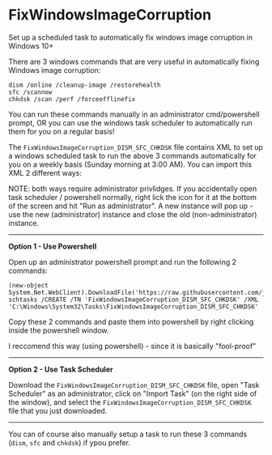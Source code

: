 # FixWindowsImageCorruption
Set up a scheduled task to automatically fix windows image corruption in Windows 10+

There are 3 windows commands that are very useful in automatically fixing Windows image corruption:

    dism /online /cleanup-image /restorehealth
    sfc /scannow
    chkdsk /scan /perf /forceofflinefix

You can run these commands manually in an administrator cmd/powershell prompt, OR you can use the windows task scheduler to automatically run them for you on a regular basis!

The `FixWindowsImageCorruption_DISM_SFC_CHKDSK` file contains XML to set up a windows scheduled task to run the above 3 commands automatically for you on a weekly basis (Sunday morning at 3:00 AM). You can import this XML 2 different ways:

NOTE: both ways require administrator privlidges. If you accidentally open task scheduler / powershell normally, right lick the icon for it at the bottom of the screen and hit "Run as administrator". A new instance will pop up - use the new (administrator) instance and close the old (non-administrator) instance.

--------------------------------------------------------------------------------------------------------------------------------------------------------------

**Option 1 - Use Powershell**

Open up an administrator powershell prompt and run the following 2 commands:

    (new-object System.Net.WebClient).DownloadFile('https://raw.githubusercontent.com/jkool702/FixWindowsImageCorruption/main/WindowsImageCorruption_DISM_SFC_CHKDSK','C:\Windows\System32\Tasks\FixWindowsImageCorruption_DISM_SFC_CHKDSK')
    schtasks /CREATE /TN 'FixWindowsImageCorruption_DISM_SFC_CHKDSK' /XML 'C:\Windows\System32\Tasks\FixWindowsImageCorruption_DISM_SFC_CHKDSK'

Copy these 2 commands and paste them into powershell by right clicking inside the powershell window.

I reccomend this way (using powershell) - since it is basically "fool-proof" 
    
--------------------------------------------------------------------------------------------------------------------------------------------------------------

**Option 2 - Use Task Scheduler**

Download the `FixWindowsImageCorruption_DISM_SFC_CHKDSK` file, open "Task Scheduler" as an administrator, click on "Import Task" (on the right side of the window), and select the  `FixWindowsImageCorruption_DISM_SFC_CHKDSK` file that you just downloaded.

--------------------------------------------------------------------------------------------------------------------------------------------------------------

You can of course also manually setup a task to run these 3 commands (`dism`, `sfc` and `chkdsk`) if ypou prefer.
